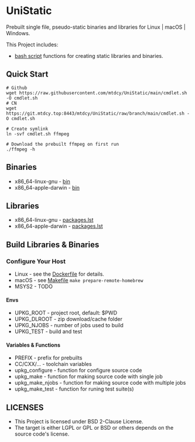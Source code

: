 # UniStatic 

Prebuilt single file, pseudo-static binaries and libraries for Linux | macOS | Windows.

This Project includes:

- [bash script](ulib.sh) functions for creating static libraries and binaries.

## Quick Start 

```shell
# Github
wget https://raw.githubusercontent.com/mtdcy/UniStatic/main/cmdlet.sh -O cmdlet.sh
# CN
wget https://git.mtdcy.top:8443/mtdcy/UniStatic/raw/branch/main/cmdlet.sh -O cmdlet.sh 

# Create symlink
ln -svf cmdlet.sh ffmpeg

# Download the prebuilt ffmpeg on first run
./ffmpeg -h
```

## Binaries

- x86_64-linux-gnu      - [bin](https://pub.mtdcy.top:8443/UniStatic/current/prebuilts/x86_64-linux-gnu/bin/)
- x86_64-apple-darwin   - [bin](https://pub.mtdcy.top:8443/UniStatic/current/prebuilts/x86_64-apple-darwin/bin/)

## Libraries

- x86_64-linux-gnu      - [packages.lst](https://pub.mtdcy.top:8443/UniStatic/current/prebuilts/x86_64-linux-gnu/packages.lst)
- x86_64-apple-darwin   - [packages.lst](https://pub.mtdcy.top:8443/UniStatic/current/prebuilts/x86_64-apple-darwin/packages.lst)

## Build Libraries & Binaries

### Configure Your Host

- Linux     - see the [Dockerfile](Dockerfile) for details.
- macOS     - see [Makefile](Makefile) `make prepare-remote-homebrew`
- MSYS2     - TODO

#### Envs

- UPKG_ROOT        - project root, default: $PWD
- UPKG_DLROOT      - zip download/cache folder
- UPKG_NJOBS       - number of jobs used to build
- UPKG_TEST        - build and test

#### Variables & Functions

- PREFIX           - prefix for prebuilts
- CC/CXX/...       - toolchain variables
- upkg_configure   - function for configure source code
- upkg_make        - function for making source code with single job
- upkg_make_njobs  - function for making source code with multiple jobs
- upkg_make_test   - function for runing test suite(s)

## LICENSES

* This Project is licensed under BSD 2-Clause License.
* The target is either LGPL or GPL or BSD or others depends on the source code's license.

